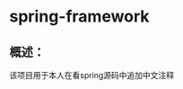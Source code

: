spring-framework
================


概述：
----------------------------------
该项目用于本人在看spring源码中追加中文注释

